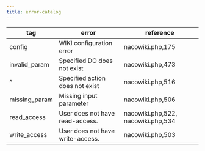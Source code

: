 ```yaml
---
title: error-catalog
---
```


| tag | error | reference |
|---|---|---|
| config | WIKI configuration error | nacowiki.php,175 |
| invalid_param | Specified DO does not exist | nacowiki.php,473 |
| ^ | Specified action does not exist | nacowiki.php,516 |
| missing_param | Missing input parameter | nacowiki.php,506 |
| read_access | User does not have read-access. | nacowiki.php,522, nacowiki.php,534 |
| write_access | User does not have write-access. | nacowiki.php,503 |
